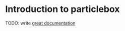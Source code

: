# Introduction to particlebox

TODO: write [great documentation](http://jacobian.org/writing/great-documentation/what-to-write/)
